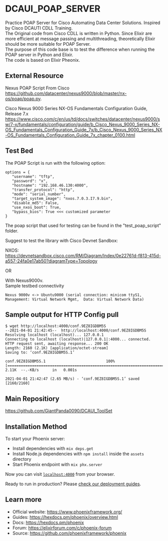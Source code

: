 # DCAUI_POAP_SERVER  
Practice POAP Server for Cisco Automating Data Center Solutions. Inspired by Cisco DCAUTI CDLL Training.  
The Original code from Cisco CDLL is written in Python. Since Elixir are more efficient at message passing and multithreading, theoretically Elixir should be more suitable for POAP Server.  
The purpose of this code base is to test the difference when running the POAP server in Python and Elixir.     
The code is based on Elixir Pheonix.  
  
## External Resource
Nexus POAP Script From Cisco  
 https://github.com/datacenter/nexus9000/blob/master/nx-os/poap/poap.py.  

Cisco Nexus 9000 Series NX-OS Fundamentals Configuration Guide, Release 7.x  
https://www.cisco.com/c/en/us/td/docs/switches/datacenter/nexus9000/sw/7-x/fundamentals/configuration/guide/b_Cisco_Nexus_9000_Series_NX-OS_Fundamentals_Configuration_Guide_7x/b_Cisco_Nexus_9000_Series_NX-OS_Fundamentals_Configuration_Guide_7x_chapter_0100.html  


## Test Bed
The POAP Script is run with the following option:  
```
options = {  
   "username": "tftp",  
   "password": "x",  
   "hostname": "192.168.46.130:4000",  
   "transfer_protocol": "http",  
   "mode": "serial_number",  
   "target_system_image": "nxos.7.0.3.I7.9.bin",  
   "disable_md5": False,  
   "use_nxos_boot": True,  
   "bypass_bios": True <<< customized parameter    
}
```
The poap script that used for testing can be found in the "test_poap_script" folder.

Suggest to test the library with Cisco Devnet Sandbox:  

NXOS:  
https://devnetsandbox.cisco.com/RM/Diagram/Index/0e22761d-f813-415d-a557-24fa0e17ab50?diagramType=Topology  

OR

With Nexus9000v.   
Sample testbed connectivity
```
Nexus 9000v <-> Ubuntu9000 (serial connection: minicom ttyS1, Management: Virtual Network Mgmt,  Data: Virtual Network Data)
```

## Sample output for HTTP Config pull
```  
$ wget http://localhost:4000/conf.9EZ8IGDBM5S  
--2021-04-01 21:42:45--  http://localhost:4000/conf.9EZ8IGDBM5S  
Resolving localhost (localhost)... 127.0.0.1  
Connecting to localhost (localhost)|127.0.0.1|:4000... connected.  
HTTP request sent, awaiting response... 200 OK  
Length: 2160 (2.1K) [application/octet-stream]  
Saving to: ‘conf.9EZ8IGDBM5S.1’  
  
conf.9EZ8IGDBM5S.1                           100%[===========================================================================================>]   2.11K  --.-KB/s      in   0.001s    

2021-04-01 21:42:47 (2.65 MB/s) - ‘conf.9EZ8IGDBM5S.1’ saved [2160/2160]  
```

## Main Repositiory
https://github.com/GiantPanda0090/DCAUI_ToolSet

## Installation Method
To start your Phoenix server:  

  * Install dependencies with `mix deps.get`  
  * Install Node.js dependencies with `npm install` inside the `assets` directory  
  * Start Phoenix endpoint with `mix phx.server`  

Now you can visit [`localhost:4000`](http://localhost:4000) from your browser.  

Ready to run in production? Please [check our deployment guides](https://hexdocs.pm/phoenix/deployment.html).  

 
## Learn more

  * Official website: https://www.phoenixframework.org/
  * Guides: https://hexdocs.pm/phoenix/overview.html
  * Docs: https://hexdocs.pm/phoenix
  * Forum: https://elixirforum.com/c/phoenix-forum
  * Source: https://github.com/phoenixframework/phoenix
